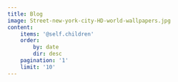 ```yaml
---
title: Blog
image: Street-new-york-city-HD-world-wallpapers.jpg
content:
    items: '@self.children'
    order:
        by: date
        dir: desc
    pagination: '1'
    limit: '10'
---
```


